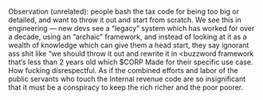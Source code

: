 Observation (unrelated): people bash the tax code for being too big or detailed, and want to throw it out and start from scratch. We see this in engineering — new devs see a “legacy” system which has worked for over a decade, using an “archaic” framework, and instead of looking at it as a wealth of knowledge which can give them a head start, they say ignorant ass shit like “we should throw it out and rewrite it in <buzzword framework that’s less than 2 years old which $CORP Made for their specific use case. How fucking disrespectful. As if the combined efforts and labor of the public servants who touch the Internal revenue code are so insignificant that it must be a conspiracy to keep the rich richer and the poor poorer.

